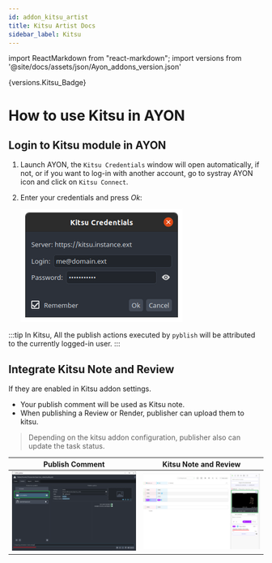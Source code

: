 ```yaml
---
id: addon_kitsu_artist
title: Kitsu Artist Docs
sidebar_label: Kitsu
---
```


import ReactMarkdown from "react-markdown";
import versions from '@site/docs/assets/json/Ayon_addons_version.json'

<ReactMarkdown>
{versions.Kitsu_Badge}
</ReactMarkdown>

# How to use Kitsu in AYON

## Login to Kitsu module in AYON
1. Launch AYON, the `Kitsu Credentials` window will open automatically, if not, or if you want to log-in with another account, go to systray AYON icon and click on `Kitsu Connect`.
2. Enter your credentials and press *Ok*:

    ![kitsu-login](assets/kitsu/kitsu_credentials.png)

:::tip
In Kitsu, All the publish actions executed by `pyblish` will be attributed to the currently logged-in user.
:::

## Integrate Kitsu Note and Review

If they are enabled in Kitsu addon settings. 
- Your publish comment will be used as Kitsu note.
- When publishing a Review or Render, publisher can upload them to kitsu.

> Depending on the kitsu addon configuration, publisher also can update the task status.

| Publish Comment | Kitsu Note and Review |
|--|--|
| ![kitsu Note 1](assets/kitsu/artist/kitsu_note_1.png) | ![kitsu Note 2](assets/kitsu/artist/kitsu_note_2.png) |

